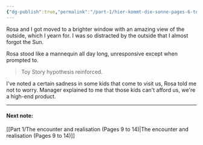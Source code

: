 ```yaml
---
{"dg-publish":true,"permalink":"/part-1/hier-kommt-die-sonne-pages-6-to-9/"}
---
```


Rosa and I got moved to a brighter window with an amazing view of the outside, which I yearn for. I was so distracted by the outside that I almost forgot the Sun.

Rosa stood like a mannequin all day long, unresponsive except when prompted to.

> Toy Story hypothesis reinforced.

I've noted a certain sadness in some kids that come to visit us, Rosa told me not to worry. Manager explained to me that those kids can't afford us, we're a high-end product.

--- 
#### Next note:

[[Part 1/The encounter and realisation (Pages 9 to 14)\|The encounter and realisation (Pages 9 to 14)]]
